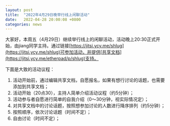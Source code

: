 ```yaml
---
layout: post
title:  "2022年4月29日晚举行线上闲聊活动"
date:   2022-04-28 20:00:08 +0800
categories: news
---
```

大家好，本周五（4月29日）继续举行线上的闲聊活动，活动晚上20:30正式开始，由jiang同学主持。通过链接[https://jitsi.ycy.me/shlug](https://jitsi.ycy.me/shlug)可参加活动，并提供[共享文档](https://jitsi.ycy.me/etherpad/p/shlug)支持。

下面是大致的活动议程：

1. 活动开始前，通过编辑共享文档，自愿报名，如果有想行讨论的话题，也需要添加到共享文档；
2. 活动开始（20点30），主持人简单介绍活动议程（约5分钟）；
3. 活动参与者自愿进行简单的自我介绍（0～30分钟，视实际情况定）；
4. 对共享文档中的讨论话题，按照想参加讨论的人数进行降序排列（约5分钟）；
5. 按照顺序，依次讨论话题（时间不定）；
6. 自由讨论（时间不定）；
